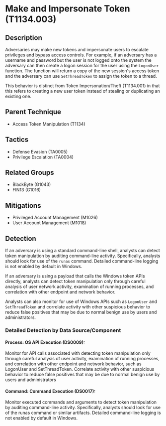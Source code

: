 # Make and Impersonate Token (T1134.003)

## Description
Adversaries may make new tokens and impersonate users to escalate privileges and bypass access controls. For example, if an adversary has a username and password but the user is not logged onto the system the adversary can then create a logon session for the user using the `LogonUser` function. The function will return a copy of the new session's access token and the adversary can use `SetThreadToken` to assign the token to a thread.

This behavior is distinct from Token Impersonation/Theft (T1134.001) in that this refers to creating a new user token instead of stealing or duplicating an existing one.

## Parent Technique
- Access Token Manipulation (T1134)

## Tactics
- Defense Evasion (TA0005)
- Privilege Escalation (TA0004)

## Related Groups
- BlackByte (G1043)
- FIN13 (G1016)

## Mitigations
- Privileged Account Management (M1026)
- User Account Management (M1018)

## Detection
If an adversary is using a standard command-line shell, analysts can detect token manipulation by auditing command-line activity. Specifically, analysts should look for use of the ```runas``` command. Detailed command-line logging is not enabled by default in Windows.

If an adversary is using a payload that calls the Windows token APIs directly, analysts can detect token manipulation only through careful analysis of user network activity, examination of running processes, and correlation with other endpoint and network behavior.

Analysts can also monitor for use of Windows APIs such as ```LogonUser``` and ``` SetThreadToken``` and correlate activity with other suspicious behavior to reduce false positives that may be due to normal benign use by users and administrators.

### Detailed Detection by Data Source/Component
#### Process: OS API Execution (DS0009): 
Monitor for API calls associated with detecting token manipulation only through careful analysis of user activity, examination of running processes, and correlation with other endpoint and network behavior, such as LogonUser and SetThreadToken. Correlate activity with other suspicious behavior to reduce false positives that may be due to normal benign use by users and administrators

#### Command: Command Execution (DS0017): 
Monitor executed commands and arguments to detect token manipulation by auditing command-line activity. Specifically, analysts should look for use of the runas command or similar artifacts. Detailed command-line logging is not enabled by default in Windows.

